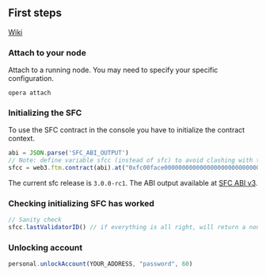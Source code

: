 ## First steps

[Wiki](https://github.com/Fantom-foundation/opera-sfc/wiki/)

### Attach to your node 
Attach to a running node. You may need to specify your specific configuration.

```shell script
opera attach
```

### Initializing the SFC

To use the SFC contract in the console you have to initialize the contract context.

```js
abi = JSON.parse('SFC_ABI_OUTPUT')
// Note: define variable sfcc (instead of sfc) to avoid clashing with the sfc namespace introduced in go-lachesis v0.7.0-rc1.
sfcc = web3.ftm.contract(abi).at("0xfc00face00000000000000000000000000000000")
```

The current sfc release is `3.0.0-rc1`. The ABI output available at [SFC ABI v3](../releases/sfc-abi-3.0.0-rc.1.json).

### Checking initializing SFC has worked

```js
// Sanity check
sfcc.lastValidatorID() // if everything is all right, will return a non-zero value
```

### Unlocking account

```js
personal.unlockAccount(YOUR_ADDRESS, "password", 60)
```
